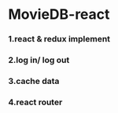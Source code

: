 # MovieDB-react

### 1.react & redux implement
### 2.log in/ log out
### 3.cache data
### 4.react router
